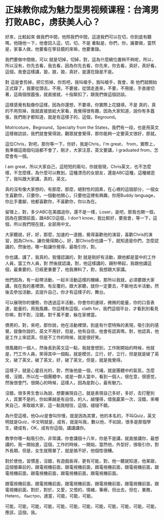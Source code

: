 # 正妹教你成为魅力型男视频课程：台湾男打败ABC，虏获美人心？

好來，比較起來 做我們中間，他照我們中間，這道我們可以在切，你到底有聽嗎，他隨他一下，他會回入這，切，切，不是 重點是，你們，你，誰要做，當然是，家事人做，他要看在寧目鏡的來嘛，他要重錄。

我們要做中間做，可以 就是切掉，切掉，對，這為什麼繞位置夠不夠呢，所以，所以沒有，你先去看，我去看，因為你先去看，你先來，你去看，真好，真好看，這個，我會這樣講，狼，狼，狼，真好，是還在錄是不是。

對 這是會剪掉，把它剪掉，你剪吧，我叫槍手，我叫槍手，我會，來 他們就開始正式錄了，我要從頭去，不用，不要接，從頭走進來，不要，不用接，手直接切著，這兩個很囂張，就直接就，十指緊扣了，跟我們做這個訪談。

這樣感覺有點像你這樣，因為你還想，不要填，你實際上花錢填，不是 真的，真的不用剪掉，我就直接放給大家看，我覺得很有趣，因為大家知道，說你有多囂張，我們剛才都知道，就是有這樣子的，這個，Beground。

Motricoture，Beground，Specialty from the States，我們有一段，也是用英文這樣做訪談，我們就會覺得說，觀眾就會覺得，那你能夠一定要英文很好，那就。

這位Chris，對吧，那你等一下，你好，我是Chris，I'm great， from，實際上，我準備這兩個句話都不會了，剛才，大家注意，英文要講，I graduated from，怎麼會有一個。

I am great，所以大家自己，這短短的兩句，你就發現，Chris英文，也不怎麼樣，不怎麼樣，為什麼可以教到，這種漂亮的女朋友，還是ABC這種，這種被逛了，我叫跟大家講，真的，英文。

真的沒有像大家想的，有那麼，那麼，絕對性的因素，在心裡的這個部分，一個女生喜歡你，只要你，一個動他開心，只要他這裡有興趣，你用Buddy language，你比手畫腳，他都喜歡你，不喜歡你，你以為在。

留理上，對，多少ABC在美國追你，還不是一樣，Loser，是吧，那我也開一個，因為在鏡頭前面，跟ABCD這個，I don't know，我比較好，要我會，等一下，這個，所以我們現在就，全部用中文。

大家聽說，好，好，那麼，加速的一道題，覺得喜歡他的演習，喜歡Chris的演習，因為Chris，讓你覺得開心，好，那Chris你也講一下，就知道是你們，怎麼認識的，然後他，哪一點讓你覺得，最吸引你，對。

你也講，講了，我真的，我懂認識的，對 就是剛好有活動，跟他都是當中的工作人員，當工作人員，對 然後就認識，對，他這樣講的，親秒帶起，我跟他講這個，最重要的，已經更重要了，他我爆料了，對，我想跟大家講。

他們因為，有一起帶活動，一起半活動這樣的機緣，那所以我就，必須要跟大家講，我在我的書裡頭，有反覆的，跟大家聽，就你一定要去，不斷地去半活動，然後去參加活動，去提升自己，你才有這樣子的，舞台。

可以展現你的優勢，你透過這半活動，你會你的運球，微微的能量，你的口音表達，能量的，用我風趣，你這樣有這個，clath for，我們這個平台，才看到別看見你嘛，對不對，沒錯，對千萬不要，躲在家裡當。

債男的，對，來吧，那你說，他在活動裡頭，到底有什麼特殊的表現，吸引到的感覺，就像你說的，英文不用好，但是，他有自信，他會有認真嗎，對，他認真，他是工作上來認真，但是不工作的時候，就是很好笑。

很風趣的一個人，然後長到英文這一點，我就會想到，工作剛開始的時候，他就是，鬥工作人員，笑得其中一個點，就是模仿，立行，好，立行，但是就是破了英文，破了英文，破了英文，好，破了英文，但是，就是我覺得。

這樣子，就是心靈目光的，對，然後他是一個，代埔，就是團體中的氣氛，怎麼樣，沒錯，所以在一個團體中，或是一群人當中，看到一個人，很在意，很感觉，然後很會鬥，很開心的時候，這樣人，因為是對心，最有魅力。

沒錯，很多男生會以為說，想要展現自己，就是表現自己多好，多好，去打壓別人，其實不是的，你如果越是有自信，的人，越懂得，借我贏第一次，沒錯，來嘲笑自己，來取越大家，這一點我相信，這個，褪褪不錯。

為什麼這樣，他Quiz是會叫你慢，就是因為其實，他的本名的，不叫Quiz，英文明就是Quiz，中文明就是，成有，就是叫我，數以他，不如說，很多是那個學生，硬成有，OK，成有你這個，講講講你。

教學你哪一點吸引你，非常講，你會講個十八年，你是不是講，就直接講你，最想講的，我一開始進，這個，工作的時候，一開始，當然他，外型好，很吸引你，對外長期，但是，女生就簡單了，就是搞不好，他個性很糟。

對於使他，習慣差，沒錯，有遊戲長得，更有可能，對，他一聽就知道，他某跟，這個螢幕前的，跟電視機前面，跟電視機前面，跟電視機前面，跟電視機前面，跟電視機前面，跟電視機前面，跟電視機前面，跟電視機前面。

跟電視機前面，跟電視機前面，跟電視機前面，跟電視機前面，跟電視機前面，跟電視機前面，對於，對於，又愛，又恨的，情緒，筆療，但出去，但在，業務， Hetero， быстро，適當，可能，可能，可能。

可能，可能，可能，可能，可能，可能，可能，可能，可能，可能，可能，可能，應該，這個，我。